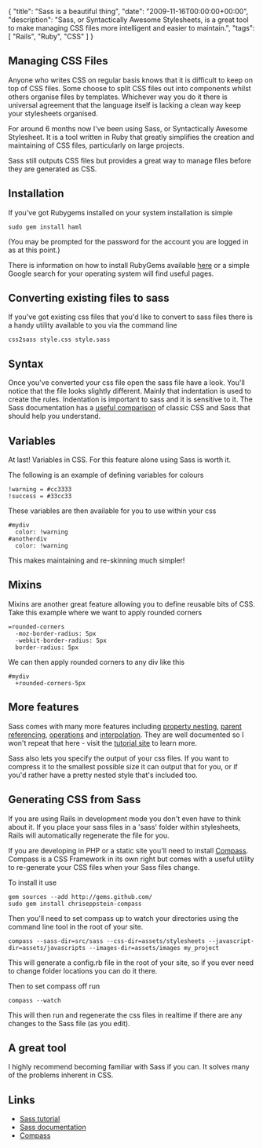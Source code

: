 {
  "title": "Sass is a beautiful thing",
  "date": "2009-11-16T00:00:00+00:00",
  "description": "Sass, or Syntactically Awesome Stylesheets, is a great tool to make managing CSS files more intelligent and easier to maintain.",
  "tags": [
    "Rails",
    "Ruby",
    "CSS"
  ]
}

## Managing CSS Files

Anyone who writes CSS on regular basis knows that it is difficult to keep on top of CSS files. Some choose to split CSS files out into components whilst others organise files by templates. Whichever way you do it there is universal agreement that the language itself is lacking a clean way keep your stylesheets organised.

For around 6 months now I've been using Sass, or Syntactically Awesome Stylesheet. It is a tool written in Ruby that greatly simplifies the creation and maintaining of CSS files, particularly on large projects. 

Sass still outputs CSS files but provides a great way to manage files before they are generated as CSS. 

## Installation

If you've got Rubygems installed on your system installation is simple

    sudo gem install haml

(You may be prompted for the password for the account you are logged in as at this point.)

There is information on how to install RubyGems available <a href="http://docs.rubygems.org/read/chapter/3">here</a> or a simple Google search for your operating system will find useful pages. 

## Converting existing files to sass

If you've got existing css files that you'd like to convert to sass files there is a handy utility available to you via the command line

    css2sass style.css style.sass

## Syntax

Once you've converted your css file open the sass file have a look. You'll notice that the file looks slightly different. Mainly that indentation is used to create the rules. Indentation is important to sass and it is sensitive to it. The Sass documentation has a <a href="http://sass-lang.com/tutorial.html#nesting">useful comparison</a> of classic CSS and Sass that should help you understand. 

## Variables

At last! Variables in CSS. For this feature alone using Sass is worth it.

The following is an example of defining variables for colours

    !warning = #cc3333
    !success = #33cc33

These variables are then available for you to use within your css

    #mydiv
      color: !warning
    #anotherdiv
      color: !warning
  
This makes maintaining and re-skinning much simpler!

## Mixins

Mixins are another great feature allowing you to define reusable bits of CSS. Take this example where we want to apply rounded corners

    =rounded-corners
      -moz-border-radius: 5px
      -webkit-border-radius: 5px
      border-radius: 5px

We can then apply rounded corners to any div like this

    #mydiv
      +rounded-corners-5px

## More features

Sass comes with many more features including <a href="http://sass-lang.com/tutorial.html#nesting">property nesting</a>, <a href="http://sass-lang.com/tutorial.html#parent_reference">parent referencing</a>, <a href="http://sass-lang.com/tutorial.html#operations">operations</a> and <a href="http://sass-lang.com/tutorial.html#interpolation">interpolation</a>. They are well documented so I won't repeat that here - visit the <a href="http://sass-lang.com/tutorial.html">tutorial site</a> to learn more.

Sass also lets you specify the output of your css files. If you want to compress it to the smallest possible size it can output that for you, or if you'd rather have a pretty nested style that's included too. 

## Generating CSS from Sass

If you are using Rails in development mode you don't even have to think about it. If you place your sass files in a 'sass' folder within stylesheets, Rails will automatically regenerate the file for you.

If you are developing in PHP or a static site you'll need to install <a href="http://wiki.github.com/chriseppstein/compass">Compass</a>. Compass is a CSS Framework in its own right but comes with a useful utility to re-generate your CSS files when your Sass files change. 

To install it use

    gem sources --add http://gems.github.com/
    sudo gem install chriseppstein-compass

Then you'll need to set compass up to watch your directories using the command line tool in the root of your site. 

    compass --sass-dir=src/sass --css-dir=assets/stylesheets --javascript-dir=assets/javascripts --images-dir=assets/images my_project

This will generate a config.rb file in the root of your site, so if you ever need to change folder locations you can do it there.

Then to set compass off run

    compass --watch

This will then run and regenerate the css files in realtime if there are any changes to the Sass file (as you edit).

## A great tool

I highly recommend becoming familiar with Sass if you can. It solves many of the problems inherent in CSS.

## Links

* <a href="http://sass-lang.com/tutorial.html">Sass tutorial</a>
* <a href="http://sass-lang.com/docs/yardoc/SASS_REFERENCE.md.html">Sass documentation</a>
* <a href="http://wiki.github.com/chriseppstein/compass">Compass</a>
